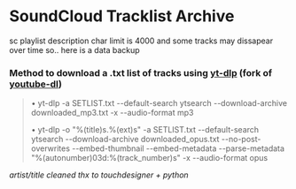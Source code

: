 # SoundCloud Tracklist Archive

sc playlist description char limit is 4000 and some tracks may dissapear over time so.. here is a data backup



### Method to download a .txt list of tracks using [yt-dlp](https://github.com/yt-dlp/yt-dlp) (fork of [youtube-dl](https://github.com/ytdl-org/youtube-dl)) 
> • yt-dlp -a SETLIST.txt --default-search ytsearch --download-archive downloaded_mp3.txt -x --audio-format mp3
> 
> • yt-dlp -o "%(title)s.%(ext)s" -a SETLIST.txt --default-search ytsearch --download-archive downloaded_opus.txt --no-post-overwrites --embed-thumbnail --embed-metadata --parse-metadata "%(autonumber)03d:%(track_number)s" -x --audio-format opus 



*artist/title cleaned thx to touchdesigner + python*
